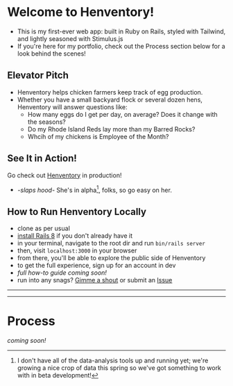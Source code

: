 # Welcome to Henventory!
- This is my first-ever web app: built in Ruby on Rails, styled with Tailwind, and lightly seasoned with Stimulus.js
- If you're here for my portfolio, check out the Process section below for a look behind the scenes!

## Elevator Pitch
- Henventory helps chicken farmers keep track of egg production.
- Whether you have a small backyard flock or several dozen hens, Henventory will answer questions like:
  - How many eggs do I get per day, on average? Does it change with the seasons?
  - Do my Rhode Island Reds lay more than my Barred Rocks?
  - Whcih of my chickens is Employee of the Month?
 
## See It in Action!
Go check out [Henventory](www.henventory.com) in production!
- *-slaps hood-* She's in alpha[^1], folks, so go easy on her.

## How to Run Henventory Locally
- clone as per usual
- [install Rails 8](https://guides.rubyonrails.org/install_ruby_on_rails.html) if you don't already have it
- in your terminal, navigate to the root dir and run `bin/rails server`
- then, visit `localhost:3000` in your browser
- from there, you'll be able to explore the public side of Henventory
- to get the full experience, sign up for an account in dev
- *full how-to guide coming soon!*
- run into any snags? [Gimme a shout](mailto:grandtheftdisco@gmail.com) or submit an [Issue](https://github.com/grandtheftdisco/henventory/issues)

[^1]: I don't have all of the data-analysis tools up and running yet; we're growing a nice crop of data this spring so we've got something to work with in beta development!

______________________________________________________________________________
______________________________________________________________________________

# Process
*coming soon!*
